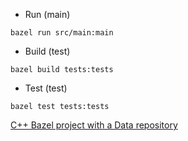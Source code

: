 - Run (main)

```
bazel run src/main:main
```

- Build (test)

```
bazel build tests:tests
```

- Test (test)

```
bazel test tests:tests
```

[C++ Bazel project with a Data repository](https://stackoverflow.com/questions/46100906/c-bazel-project-with-a-data-repository)